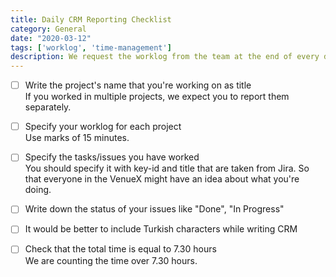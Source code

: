 ```yaml
---
title: Daily CRM Reporting Checklist
category: General
date: "2020-03-12"
tags: ['worklog', 'time-management']
description: We request the worklog from the team at the end of every day. So that, we can follow our performance (man/day) in each project and we call it "CRM". Follow the steps for the perfect CRM sharing! 
---
```


- [ ] Write the project's name that you're working on as title  
If you worked in multiple projects, we expect you to report them separately.

- [ ] Specify your worklog for each project  
Use marks of 15 minutes.

- [ ] Specify the tasks/issues you have worked  
You should specify it with key-id and title that are taken from Jira. So that everyone in the VenueX might have an idea about what you're doing.

- [ ] Write down the status of your issues like "Done", "In Progress"

- [ ] It would be better to include Turkish characters while writing CRM  

- [ ] Check that the total time is equal to 7.30 hours  
We are counting the time over 7.30 hours.
